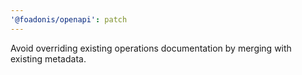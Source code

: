 ```yaml
---
'@foadonis/openapi': patch
---
```


Avoid overriding existing operations documentation by merging with existing metadata.
